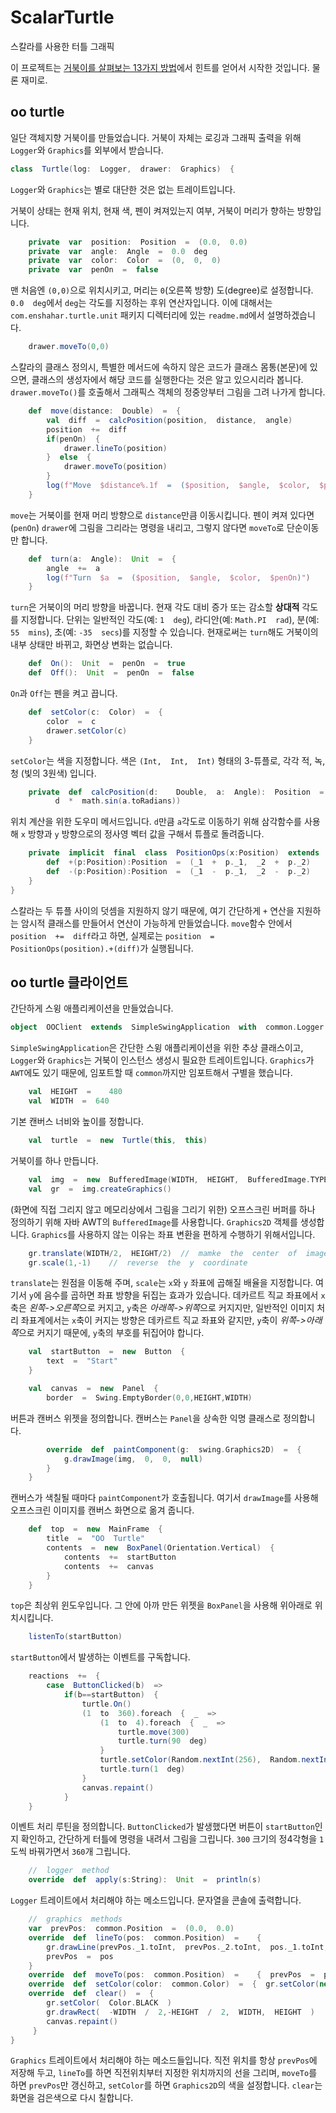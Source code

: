 #  ScalarTurtle

스칼라를  사용한  터틀  그래픽  

이  프로젝트는  [거북이를  살펴보는  13가지  방법](https://fsharpforfunandprofit.com/posts/13-ways-of-looking-at-a-turtle/)에서  힌트를  얻어서  시작한  것입니다.  물론  재미로.

##  oo  turtle

일단  객체지향  거북이를  만들었습니다.  거북이  자체는  로깅과  그래픽  출력을  위해  `Logger`와  `Graphics`를  외부에서  받습니다.  

```scala
class  Turtle(log:  Logger,  drawer:  Graphics)  {
```

`Logger`와  `Graphics`는  별로  대단한  것은  없는  트레이트입니다.

거북이  상태는  현재  위치,  현재  색,  펜이  켜져있는지  여부,  거북이  머리가  향하는  방향입니다.

```scala
    private  var  position:  Position  =  (0.0,  0.0)
    private  var  angle:  Angle  =  0.0  deg
    private  var  color:  Color  =  (0,  0,  0)
    private  var  penOn  =  false
```

맨  처음엔  `(0,0)`으로  위치시키고,  머리는  `0`(오른쪽  방향)  도(degree)로  설정합니다.  `0.0  deg`에서  `deg`는  각도를  지정하는  후위  연산자입니다.  이에  대해서는  `com.enshahar.turtle.unit`  패키지  디렉터리에  있는  `readme.md`에서  설명하겠습니다.

```scala
    drawer.moveTo(0,0)
```

스칼라의  클래스  정의시,  특별한  메서드에  속하지  않은  코드가  클래스  몸통(본문)에  있으면,  클래스의  생성자에서  해당  코드를  실행한다는  것은  알고  있으시리라  봅니다.  `drawer.moveTo()`를  호출해서  그래픽스  객체의  정중앙부터  그림을  그려  나가게  합니다.

```scala
    def  move(distance:  Double)  =  {
        val  diff  =  calcPosition(position,  distance,  angle)
        position  +=  diff
        if(penOn)  {
            drawer.lineTo(position)
        }  else  {
            drawer.moveTo(position)
        }
        log(f"Move  $distance%.1f  =  ($position,  $angle,  $color,  $penOn)")
    }
```

`move`는  거북이를  현재  머리  방향으로  `distance`만큼  이동시킵니다.  펜이  켜져  있다면(`penOn`)  `drawer`에  그림을  그리라는  명령을  내리고,  그렇지  않다면  `moveTo`로  단순이동만  합니다.

```scala
    def  turn(a:  Angle):  Unit  =  {
        angle  +=  a
        log(f"Turn  $a  =  ($position,  $angle,  $color,  $penOn)")
    }
```

`turn`은  거북이의  머리  방향을  바꿉니다.  현재  각도  대비  증가  또는  감소할  **상대적**  각도를  지정합니다.  단위는  일반적인  각도(예:  `1  deg`),  라디안(예:  `Math.PI  rad`),  분(예:  `55  mins`),  초(예:  `-35  secs`)를  지정할  수  있습니다.  현재로써는  `turn`해도  거북이의  내부  상태만  바뀌고,  화면상  변화는  없습니다.

```scala
    def  On():  Unit  =  penOn  =  true
    def  Off():  Unit  =  penOn  =  false
```

`On`과  `Off`는  펜을  켜고  끕니다.

```scala
    def  setColor(c:  Color)  =  {
        color  =  c
        drawer.setColor(c)
    }
```

`setColor`는  색을  지정합니다.  색은  `(Int,  Int,  Int)`  형태의  3-튜플로,  각각  적,  녹,  청  (빛의  3원색)  입니다.

```scala
    private  def  calcPosition(d:    Double,  a:  Angle):  Position  =  (d  *  math.cos(a.toRadians),
          d  *  math.sin(a.toRadians))
```

위치  계산을  위한  도우미  메서드입니다.  `d`만큼  `a`각도로  이동하기  위해  삼각함수를  사용해  `x`  방향과  `y`  방향으로의  정사영  벡터  값을  구해서  튜플로  돌려줍니다.  

```scala
    private  implicit  final  class  PositionOps(x:Position)  extends  Position(x._1,  x._2)  {
        def  +(p:Position):Position  =  (_1  +  p._1,  _2  +  p._2)
        def  -(p:Position):Position  =  (_1  -  p._1,  _2  -  p._2)
    }
}
```

스칼라는  두  튜플  사이의  덧셈을  지원하지  않기  때문에,  여기  간단하게  `+`  연산을  지원하는  암시적  클래스를  만들어서  연산이  가능하게  만들었습니다.  `move`함수  안에서  `position  +=  diff`라고  하면,  실제로는  `position  =  PositionOps(position).+(diff)`가  실행됩니다.

##  oo  turtle  클라이언트

간단하게  스윙  애플리케이션을  만들었습니다.

```scala
object  OOClient  extends  SimpleSwingApplication  with  common.Logger  with  common.Graphics  {
```

`SimpleSwingApplication`은  간단한  스윙  애플리케이션을  위한  추상  클래스이고,  `Logger`와  `Graphics`는  거북이  인스턴스  생성시  필요한  트레이트입니다.  `Graphics`가  `AWT`에도  있기  때문에,  임포트할  때  `common`까지만  임포트해서  구별을  했습니다.

```scala
    val  HEIGHT  =    480
    val  WIDTH  =  640
```

기본  캔버스  너비와  높이를  정합니다.

```scala
    val  turtle  =  new  Turtle(this,  this)
```
거북이를  하나  만듭니다.

```scala
    val  img  =  new  BufferedImage(WIDTH,  HEIGHT,  BufferedImage.TYPE_3BYTE_BGR)
    val  gr  =  img.createGraphics()
```

(화면에  직접  그리지  않고  메모리상에서  그림을  그리기  위한)  오프스크린  버퍼를  하나  정의하기  위해  자바  AWT의  `BufferedImage`를  사용합니다.  `Graphics2D`  객체를  생성합니다.  `Graphics`를  사용하지  않는  이유는  좌표  변환을  편하게  수행하기  위해서입니다.

```scala
    gr.translate(WIDTH/2,  HEIGHT/2)  //  mamke  the  center  of  image  to  (0,0)
    gr.scale(1,-1)    //  reverse  the  y  coordinate
```

`translate`는  원점을  이동해  주며,  `scale`는  `x`와  `y`  좌표에  곱해질  배율을  지정합니다.  여기서  `y`에  음수를  곱하면  좌표  방향을  뒤집는  효과가  있습니다.  데카르트  직교  좌표에서  `x`축은  *왼쪽->오른쪽*으로  커지고,  `y`축은  *아래쪽->위쪽*으로  커지지만,  일반적인  이미지  처리  좌표계에서는  `x`축이  커지는  방향은  데카르트  직교  좌표와  같지만,  `y`축이  *위쪽->아래쪽*으로  커지기  때문에,  `y`축의  부호를  뒤집어야  합니다.

```scala
    val  startButton  =  new  Button  {
        text  =  "Start"
    }

    val  canvas  =  new  Panel  {
        border  =  Swing.EmptyBorder(0,0,HEIGHT,WIDTH)
```

버튼과  캔버스  위젯을  정의합니다.  캔버스는  `Panel`을  상속한  익명  클래스로  정의합니다.

```scala
        override  def  paintComponent(g:  swing.Graphics2D)  =  {
            g.drawImage(img,  0,  0,  null)
        }
    }
```

캔버스가  색칠될  때마다  `paintComponent`가  호출됩니다.  여기서  `drawImage`를  사용해  오프스크린  이미지를  캔버스  화면으로  옮겨  줍니다.

```scala
    def  top  =  new  MainFrame  {
        title  =  "OO  Turtle"
        contents  =  new  BoxPanel(Orientation.Vertical)  {
            contents  +=  startButton
            contents  +=  canvas
        }
    }
```

`top`은  최상위  윈도우입니다.  그  안에  아까  만든  위젯을  `BoxPanel`을  사용해  위아래로  위치시킵니다.

```scala
    listenTo(startButton)
```

`startButton`에서  발생하는  이벤트를  구독합니다.

```scala
    reactions  +=  {
        case  ButtonClicked(b)  =>
            if(b==startButton)  {
                turtle.On()
                (1  to  360).foreach  {  _  =>
                    (1  to  4).foreach  {  _  =>
                        turtle.move(300)
                        turtle.turn(90  deg)
                    }
                    turtle.setColor(Random.nextInt(256),  Random.nextInt(256),  Random.nextInt(256))
                    turtle.turn(1  deg)
                }
                canvas.repaint()
            }
    }
```

이벤트  처리  루틴을  정의합니다.  `ButtonClicked`가  발생했다면  버튼이  `startButton`인지  확인하고,  간단하게  터틀에  명령을  내려서  그림을  그립니다.  `300`  크기의  정4각형을  `1`도씩  바꿔가면서  `360`개  그립니다.

```scala
    //  logger  method
    override  def  apply(s:String):  Unit  =  println(s)
```

`Logger`  트레이트에서  처리해야  하는  메소드입니다.  문자열을  콘솔에  출력합니다.

```scala
    //  graphics  methods
    var  prevPos:  common.Position  =  (0.0,  0.0)
    override  def  lineTo(pos:  common.Position)  =    {
        gr.drawLine(prevPos._1.toInt,  prevPos._2.toInt,  pos._1.toInt,  pos._2.toInt)
        prevPos  =  pos
    }
    override  def  moveTo(pos:  common.Position)  =    {  prevPos  =  pos;  }
    override  def  setColor(color:  common.Color)  =  {  gr.setColor(new  Color(color._1,  color._2,  color._3))  }
    override  def  clear()  =  {  
        gr.setColor(  Color.BLACK  )
        gr.drawRect(  -WIDTH  /  2,-HEIGHT  /  2,  WIDTH,  HEIGHT  )
        canvas.repaint()  
     }
}

```

`Graphics`  트레이트에서  처리해야  하는  메소드들입니다.  직전  위치를  항상  `prevPos`에  저장해  두고,  `lineTo`를  하면  직전위치부터  지정한  위치까지의  선을  그리며,  `moveTo`를  하면  `prevPos`만  갱신하고,  `setColor`를  하면  `Graphics2D`의  색을  설정합니다.  `clear`는 화면을 검은색으로 다시 칠합니다.
